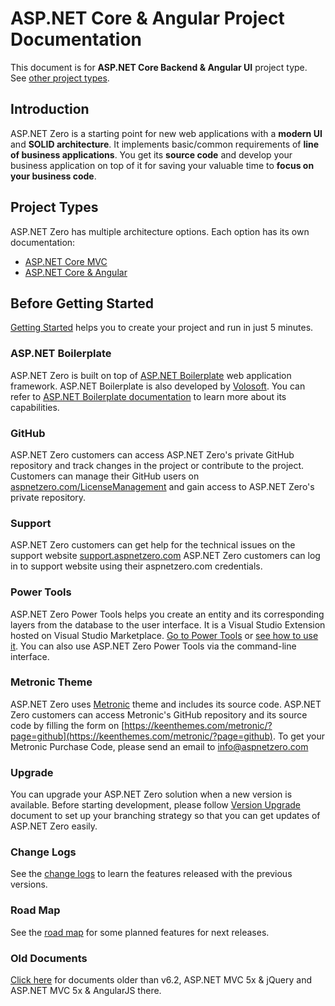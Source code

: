 # ASP.NET Core & Angular Project Documentation
This document is for **ASP.NET Core Backend & Angular UI** project type. See [other project types](https://aspnetzero.com/Documents).

## Introduction

ASP.NET Zero is a starting point for new web applications with a **modern UI** and **SOLID architecture**. It implements basic/common requirements of **line of business applications**. You get its **source code** and develop your business application on top of it for saving your valuable time to **focus on your business code**.

## Project Types

ASP.NET Zero has multiple architecture options. Each option has its own documentation:

-   [ASP.NET Core MVC](/en/aspnet-core-mvc/latest/Getting-Started-Core)
-   [ASP.NET Core & Angular](/en/aspnet-core-angular/latest/Getting-Started-Angular)

## Before Getting Started

[Getting Started](Getting-Started-Angular.md) helps you to create your project and run in just 5 minutes.

### ASP.NET Boilerplate

ASP.NET Zero is built on top of [ASP.NET Boilerplate](https://aspnetboilerplate.com/) web application framework. ASP.NET Boilerplate is also developed by [Volosoft](https://volosoft.com/). You can refer to [ASP.NET Boilerplate documentation](https://aspnetboilerplate.com/Pages/Documents) to learn more about its capabilities.

### GitHub

ASP.NET Zero customers can access ASP.NET Zero's private GitHub repository and track changes in the project or contribute to the project. Customers can manage their GitHub users on [aspnetzero.com/LicenseManagement](https://aspnetzero.com/LicenseManagement) and gain access to ASP.NET Zero's private repository.

### Support

ASP.NET Zero customers can get help for the technical issues on the support website [support.aspnetzero.com](https://support.aspnetzero.com) ASP.NET Zero customers can log in to support website using their aspnetzero.com credentials.

### Power Tools

ASP.NET Zero Power Tools helps you create an entity and its corresponding layers from the database to the user interface. It is a Visual Studio Extension hosted on Visual Studio Marketplace. [Go to Power Tools](https://marketplace.visualstudio.com/items?itemName=Volosoft.AspNetZeroPowerTools)  or [see how to use it](Rapid-Application-Development.md). You can also use ASP.NET Zero Power Tools via the command-line interface.

### Metronic Theme

ASP.NET Zero uses [Metronic](https://keenthemes.com/metronic/) theme and includes its source code. ASP.NET Zero customers can access Metronic's GitHub repository and its source code by filling the form on [https://keenthemes.com/metronic/?page=github](https://keenthemes.com/metronic/?page=github). To get your Metronic Purchase Code, please send an email to info@aspnetzero.com

### Upgrade

You can upgrade your ASP.NET Zero solution when a new version is available. Before starting development, please follow [Version Upgrade](Version-Updating.md) document to set up your branching strategy so that you can get updates of ASP.NET Zero easily.

### Change Logs

See the [change logs](Change-Logs.md) to learn the features released with the previous versions.

### Road Map

See the [road map](Road-Map.md) for some planned features for next releases.

### Old Documents

[Click here](Old-Documents.md) for documents older than v6.2, ASP.NET MVC 5x & jQuery and ASP.NET MVC 5x & AngularJS there.